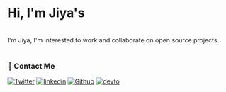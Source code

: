 # Hi, I'm Jiya's


<img src="https://komarev.com/ghpvc/?username=your-github-Jiya398&style=plastic&color=yellow" alt="" /> <br><br>
I'm Jiya, I'm interested to work and collaborate on open source projects.
<br> <br>

### 💌 Contact Me 

[<img alt="Twitter" src="https://img.shields.io/badge/twitter-%231DA1F2.svg?&style=for-the-badge&logo=twitter&logoColor=white" />](https://twitter.com/Jiya398)
[<img alt="linkedin" src="https://img.shields.io/badge/linkedin-%230077B5.svg?&style=for-the-badge&logo=linkedin&logoColor=white" />](https://www.linkedin.com/in/jullie-4a22391bb/)
[<img alt="Github" src="https://img.shields.io/badge/GitHub-%2312100E.svg?&style=for-the-badge&logo=Github&logoColor=white" />](https://github.com/Jiya398)
[<img alt="devto" src="https://img.shields.io/badge/dev.to-%2308090A.svg?&style=for-the-badge&logo=dev.to&logoColor=white" />](https://dev.to/jiya398)

